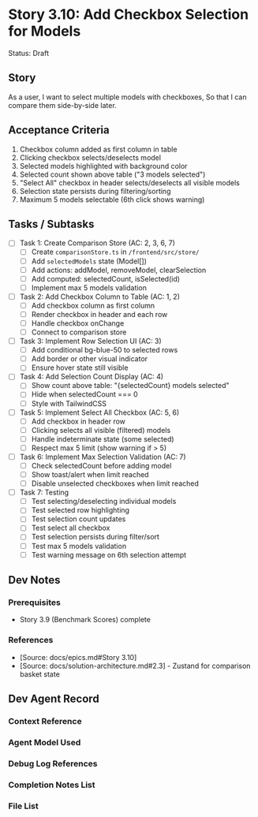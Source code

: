 # Story 3.10: Add Checkbox Selection for Models

Status: Draft

## Story

As a user,
I want to select multiple models with checkboxes,
So that I can compare them side-by-side later.

## Acceptance Criteria

1. Checkbox column added as first column in table
2. Clicking checkbox selects/deselects model
3. Selected models highlighted with background color
4. Selected count shown above table ("3 models selected")
5. "Select All" checkbox in header selects/deselects all visible models
6. Selection state persists during filtering/sorting
7. Maximum 5 models selectable (6th click shows warning)

## Tasks / Subtasks

- [ ] Task 1: Create Comparison Store (AC: 2, 3, 6, 7)
  - [ ] Create `comparisonStore.ts` in `/frontend/src/store/`
  - [ ] Add `selectedModels` state (Model[])
  - [ ] Add actions: addModel, removeModel, clearSelection
  - [ ] Add computed: selectedCount, isSelected(id)
  - [ ] Implement max 5 models validation

- [ ] Task 2: Add Checkbox Column to Table (AC: 1, 2)
  - [ ] Add checkbox column as first column
  - [ ] Render checkbox in header and each row
  - [ ] Handle checkbox onChange
  - [ ] Connect to comparison store

- [ ] Task 3: Implement Row Selection UI (AC: 3)
  - [ ] Add conditional bg-blue-50 to selected rows
  - [ ] Add border or other visual indicator
  - [ ] Ensure hover state still visible

- [ ] Task 4: Add Selection Count Display (AC: 4)
  - [ ] Show count above table: "{selectedCount} models selected"
  - [ ] Hide when selectedCount === 0
  - [ ] Style with TailwindCSS

- [ ] Task 5: Implement Select All Checkbox (AC: 5, 6)
  - [ ] Add checkbox in header row
  - [ ] Clicking selects all visible (filtered) models
  - [ ] Handle indeterminate state (some selected)
  - [ ] Respect max 5 limit (show warning if > 5)

- [ ] Task 6: Implement Max Selection Validation (AC: 7)
  - [ ] Check selectedCount before adding model
  - [ ] Show toast/alert when limit reached
  - [ ] Disable unselected checkboxes when limit reached

- [ ] Task 7: Testing
  - [ ] Test selecting/deselecting individual models
  - [ ] Test selected row highlighting
  - [ ] Test selection count updates
  - [ ] Test select all checkbox
  - [ ] Test selection persists during filter/sort
  - [ ] Test max 5 models validation
  - [ ] Test warning message on 6th selection attempt

## Dev Notes

### Prerequisites
- Story 3.9 (Benchmark Scores) complete

### References
- [Source: docs/epics.md#Story 3.10]
- [Source: docs/solution-architecture.md#2.3] - Zustand for comparison basket state

## Dev Agent Record

### Context Reference

### Agent Model Used

### Debug Log References

### Completion Notes List

### File List
